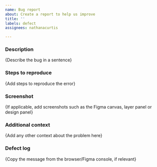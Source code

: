 ```yaml
---
name: Bug report
about: Create a report to help us improve
title: ''
labels: defect
assignees: nathanacurtis

---
```


### Description

{Describe the bug in a sentence}

### Steps to reproduce

{Add steps to reproduce the error}

### Screenshot

{If applicable, add screenshots such as the Figma canvas, layer panel or design panel}

### Additional context

{Add any other context about the problem here}

### Defect log

{Copy the message from the browser/Figma console, if relevant}
